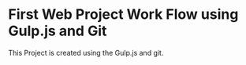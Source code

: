 # First Web Project Work Flow using Gulp.js and Git

This Project is created using the Gulp.js and git.